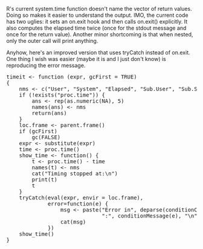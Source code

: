 R's current system.time function doesn't name the vector of return values.  Doing so makes it easier to understand the output. IMO, the current code has two uglies: it sets an on.exit hook and then calls on.exit() explicitly.  It also computes the elapsed time twice (once for the stdout message and once for the return value).  Another minor shortcoming is that when nested, only the outer call will print anything.

Anyhow, here's an improved version that uses tryCatch instead of on.exit.  One thing I wish was easier (maybe it is and I just don't know) is reproducing the error message.  

<pre>
timeit &lt;- function (expr, gcFirst = TRUE) 
{
    nms &lt;- c("User", "System", "Elapsed", "Sub.User", "Sub.System")
    if (!exists("proc.time")) {
        ans &lt;- rep(as.numeric(NA), 5)
        names(ans) &lt;- nms
        return(ans)
    }
    loc.frame &lt;- parent.frame()
    if (gcFirst) 
        gc(FALSE)
    expr &lt;- substitute(expr)
    time &lt;- proc.time()
    show_time &lt;- function() {
        t &lt;- proc.time() - time
        names(t) &lt;- nms
        cat("Timing stopped at:\n")
        print(t)
        t 
    }
    tryCatch(eval(expr, envir = loc.frame),
             error=function(e) {
                 msg &lt;- paste("Error in", deparse(conditionCall(e)),
                              ":", conditionMessage(e), "\n")
                 cat(msg)
             })
    show_time()
}
</pre>
